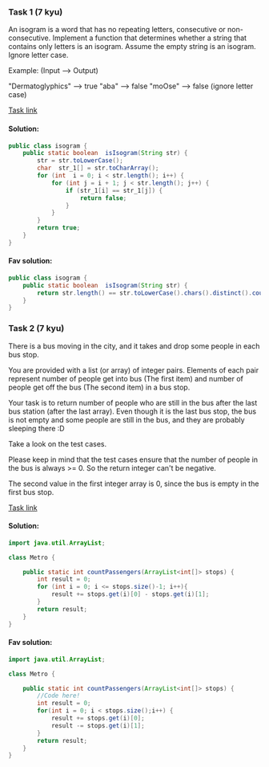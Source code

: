 ### Task 1 (7 kyu)

An isogram is a word that has no repeating letters, consecutive or non-consecutive. Implement a function that determines whether a string that contains only letters is an isogram. Assume the empty string is an isogram. Ignore letter case.

Example: (Input --> Output)

"Dermatoglyphics" --> true "aba" --> false "moOse" --> false (ignore letter case)

[Task link](https://www.codewars.com/kata/54ba84be607a92aa900000f1/train/java)

#### Solution:

```Java
public class isogram {
    public static boolean  isIsogram(String str) {
        str = str.toLowerCase();
        char  str_1[] = str.toCharArray();
        for (int  i = 0; i < str.length(); i++) {
            for (int j = i + 1; j < str.length(); j++) {
                if (str_1[i] == str_1[j]) {
                    return false;
                }
            }
        }
        return true;
    }
}
```

#### Fav solution:

```Java
public class isogram {
    public static boolean  isIsogram(String str) {
        return str.length() == str.toLowerCase().chars().distinct().count();
    }
}
```

### Task 2 (7 kyu)

There is a bus moving in the city, and it takes and drop some people in each bus stop.

You are provided with a list (or array) of integer pairs. Elements of each pair represent number of people get into bus (The first item) and number of people get off the bus (The second item) in a bus stop.

Your task is to return number of people who are still in the bus after the last bus station (after the last array). Even though it is the last bus stop, the bus is not empty and some people are still in the bus, and they are probably sleeping there :D

Take a look on the test cases.

Please keep in mind that the test cases ensure that the number of people in the bus is always >= 0. So the return integer can't be negative.

The second value in the first integer array is 0, since the bus is empty in the first bus stop.



[Task link](https://www.codewars.com/kata/5648b12ce68d9daa6b000099/train/java)

#### Solution:

```Java
import java.util.ArrayList;

class Metro {

    public static int countPassengers(ArrayList<int[]> stops) {
        int result = 0;
        for (int i = 0; i <= stops.size()-1; i++){
            result += stops.get(i)[0] - stops.get(i)[1];
        }
        return result;
    }
}                                                                                                                                    
```

#### Fav solution:

```Java
import java.util.ArrayList;

class Metro {

    public static int countPassengers(ArrayList<int[]> stops) {
        //Code here!
        int result = 0;
        for(int i = 0; i < stops.size();i++) {
            result += stops.get(i)[0];
            result -= stops.get(i)[1];
        }
        return result;
    }
}
```
